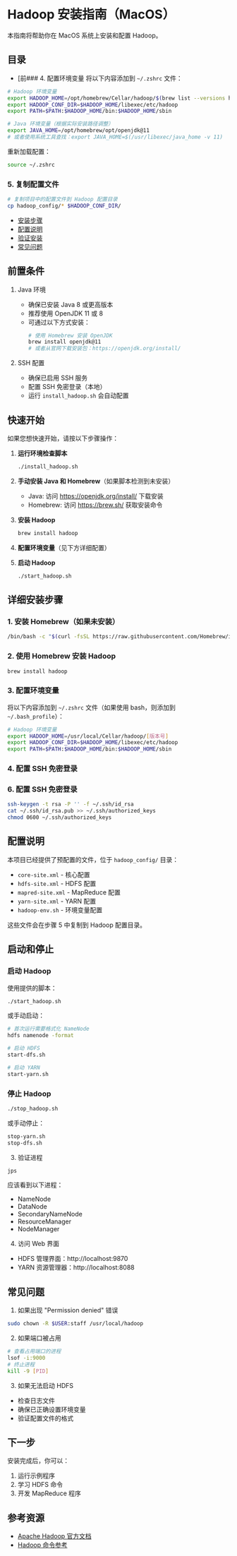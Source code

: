 # Hadoop 安装指南（MacOS）

本指南将帮助你在 MacOS 系统上安装和配置 Hadoop。

## 目录
- [前### 4. 配置环境变量
将以下内容添加到 `~/.zshrc` 文件：

```bash
# Hadoop 环境变量
export HADOOP_HOME=/opt/homebrew/Cellar/hadoop/$(brew list --versions hadoop | awk '{print $2}')
export HADOOP_CONF_DIR=$HADOOP_HOME/libexec/etc/hadoop
export PATH=$PATH:$HADOOP_HOME/bin:$HADOOP_HOME/sbin

# Java 环境变量（根据实际安装路径调整）
export JAVA_HOME=/opt/homebrew/opt/openjdk@11
# 或者使用系统工具查找：export JAVA_HOME=$(/usr/libexec/java_home -v 11)
```

重新加载配置：
```bash
source ~/.zshrc
```

### 5. 复制配置文件
```bash
# 复制项目中的配置文件到 Hadoop 配置目录
cp hadoop_config/* $HADOOP_CONF_DIR/
```
- [安装步骤](#安装步骤)
- [配置说明](#配置说明)
- [验证安装](#验证安装)
- [常见问题](#常见问题)

## 前置条件

1. Java 环境
   - 确保已安装 Java 8 或更高版本
   - 推荐使用 OpenJDK 11 或 8
   - 可通过以下方式安装：
     ```bash
     # 使用 Homebrew 安装 OpenJDK
     brew install openjdk@11
     # 或者从官网下载安装包：https://openjdk.org/install/
     ```

2. SSH 配置
   - 确保已启用 SSH 服务
   - 配置 SSH 免密登录（本地）
   - 运行 `install_hadoop.sh` 会自动配置

## 快速开始

如果您想快速开始，请按以下步骤操作：

1. **运行环境检查脚本**
   ```bash
   ./install_hadoop.sh
   ```

2. **手动安装 Java 和 Homebrew**（如果脚本检测到未安装）
   - Java: 访问 https://openjdk.org/install/ 下载安装
   - Homebrew: 访问 https://brew.sh/ 获取安装命令

3. **安装 Hadoop**
   ```bash
   brew install hadoop
   ```

4. **配置环境变量**（见下方详细配置）

5. **启动 Hadoop**
   ```bash
   ./start_hadoop.sh
   ```

## 详细安装步骤

### 1. 安装 Homebrew（如果未安装）
```bash
/bin/bash -c "$(curl -fsSL https://raw.githubusercontent.com/Homebrew/install/HEAD/install.sh)"
```

### 2. 使用 Homebrew 安装 Hadoop
```bash
brew install hadoop
```

### 3. 配置环境变量
将以下内容添加到 `~/.zshrc` 文件（如果使用 bash，则添加到 `~/.bash_profile`）：

```bash
# Hadoop 环境变量
export HADOOP_HOME=/usr/local/Cellar/hadoop/[版本号]
export HADOOP_CONF_DIR=$HADOOP_HOME/libexec/etc/hadoop
export PATH=$PATH:$HADOOP_HOME/bin:$HADOOP_HOME/sbin
```

### 4. 配置 SSH 免密登录
### 6. 配置 SSH 免密登录
```bash
ssh-keygen -t rsa -P '' -f ~/.ssh/id_rsa
cat ~/.ssh/id_rsa.pub >> ~/.ssh/authorized_keys
chmod 0600 ~/.ssh/authorized_keys
```

## 配置说明

本项目已经提供了预配置的文件，位于 `hadoop_config/` 目录：

- `core-site.xml` - 核心配置
- `hdfs-site.xml` - HDFS 配置  
- `mapred-site.xml` - MapReduce 配置
- `yarn-site.xml` - YARN 配置
- `hadoop-env.sh` - 环境变量配置

这些文件会在步骤 5 中复制到 Hadoop 配置目录。

## 启动和停止

### 启动 Hadoop
使用提供的脚本：
```bash
./start_hadoop.sh
```

或手动启动：
```bash
# 首次运行需要格式化 NameNode
hdfs namenode -format

# 启动 HDFS
start-dfs.sh

# 启动 YARN
start-yarn.sh
```

### 停止 Hadoop
```bash
./stop_hadoop.sh
```

或手动停止：
```bash
stop-yarn.sh
stop-dfs.sh
```

3. 验证进程
```bash
jps
```
应该看到以下进程：
- NameNode
- DataNode
- SecondaryNameNode
- ResourceManager
- NodeManager

4. 访问 Web 界面
- HDFS 管理界面：http://localhost:9870
- YARN 资源管理器：http://localhost:8088

## 常见问题

1. 如果出现 "Permission denied" 错误
```bash
sudo chown -R $USER:staff /usr/local/hadoop
```

2. 如果端口被占用
```bash
# 查看占用端口的进程
lsof -i:9000
# 终止进程
kill -9 [PID]
```

3. 如果无法启动 HDFS
- 检查日志文件
- 确保已正确设置环境变量
- 验证配置文件的格式

## 下一步

安装完成后，你可以：
1. 运行示例程序
2. 学习 HDFS 命令
3. 开发 MapReduce 程序

## 参考资源
- [Apache Hadoop 官方文档](https://hadoop.apache.org/docs/current/)
- [Hadoop 命令参考](https://hadoop.apache.org/docs/current/hadoop-project-dist/hadoop-common/CommandsManual.html)
